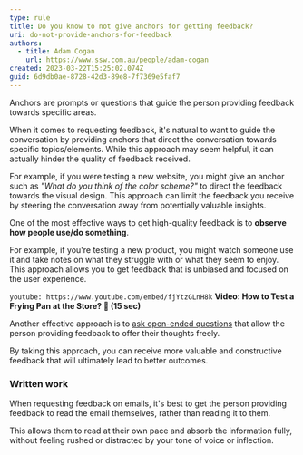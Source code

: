 ```yaml
---
type: rule
title: Do you know to not give anchors for getting feedback?
uri: do-not-provide-anchors-for-feedback
authors:
  - title: Adam Cogan
    url: https://www.ssw.com.au/people/adam-cogan
created: 2023-03-22T15:25:02.074Z
guid: 6d9db0ae-8728-42d3-89e8-7f7369e5faf7
---
```

Anchors are prompts or questions that guide the person providing feedback towards specific areas. 

When it comes to requesting feedback, it's natural to want to guide the conversation by providing anchors that direct the conversation towards specific topics/elements. While this approach may seem helpful, it can actually hinder the quality of feedback received.

<!--endintro-->

For example, if you were testing a new website, you might give an anchor such as *"What do you think of the color scheme?"* to direct the feedback towards the visual design. This approach can limit the feedback you receive by steering the conversation away from potentially valuable insights.

One of the most effective ways to get high-quality feedback is to **observe how people use/do something**. 

For example, if you're testing a new product, you might watch someone use it and take notes on what they struggle with or what they seem to enjoy. This approach allows you to get feedback that is unbiased and focused on the user experience.

`youtube: https://www.youtube.com/embed/fjYtzGLnH8k`
**Video: How to Test a Frying Pan at the Store? 🤣 (15 sec)**

Another effective approach is to [ask open-ended questions](/ask-open-ended-questions/) that allow the person providing feedback to offer their thoughts freely.

By taking this approach, you can receive more valuable and constructive feedback that will ultimately lead to better outcomes.

### Written work

When requesting feedback on emails, it's best to get the person providing feedback to read the email themselves, rather than reading it to them. 

This allows them to read at their own pace and absorb the information fully, without feeling rushed or distracted by your tone of voice or inflection.
